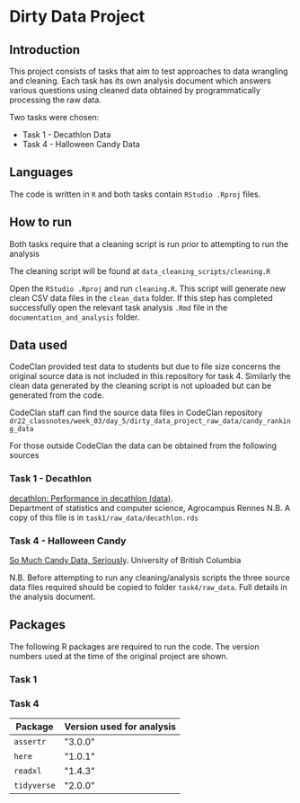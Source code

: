 # Dirty Data Project

## Introduction

This project consists of tasks that aim to test approaches to data wrangling and cleaning. Each task has its own analysis document which answers various 
questions using cleaned data obtained by programmatically processing the raw 
data.

Two tasks were chosen:

* Task 1 - Decathlon Data
* Task 4 - Halloween Candy Data

## Languages

The code is written in `R` and both tasks contain `RStudio .Rproj` files.

## How to run

Both tasks require that a cleaning script is run prior to attempting to run the 
analysis

The cleaning script will be found at
`data_cleaning_scripts/cleaning.R`

Open the `RStudio .Rproj` and run `cleaning.R`. This script will generate new 
clean CSV data files in the `clean_data` folder. If this step has completed 
successfully open the relevant task analysis `.Rmd` file in the `documentation_and_analysis` folder.

## Data used

CodeClan provided test data to students but due to file size concerns the 
original source data is not included in this repository for task 4. Similarly 
the clean data generated by the cleaning script is not uploaded but can be generated from the code.

CodeClan staff can find the source data files in CodeClan repository 
`dr22_classnotes/week_03/day_5/dirty_data_project_raw_data/candy_ranking_data`

For those outside CodeClan the data can be obtained from the following sources

### Task 1 - Decathlon
[decathlon: Performance in decathlon (data)](https://rdrr.io/github/husson/FactoMineR/man/decathlon.html).  
Department of statistics and computer science, Agrocampus Rennes
N.B. A copy of this file is in `task1/raw_data/decathlon.rds`

### Task 4 - Halloween Candy

[So Much Candy Data, Seriously](https://www.scq.ubc.ca/so-much-candy-data-seriously/). 
University of British Columbia

N.B. Before attempting to run any cleaning/analysis scripts the three source 
data files required should be copied to folder `task4/raw_data`. Full details in the analysis document.

## Packages
The following R packages are required to run the code. The version numbers used 
at the time of the original project are shown.

### Task 1
### Task 4
| Package   | Version used for analysis |
| --------- | ------------------------- |
| `assertr` | "3.0.0" |
| `here` | "1.0.1" |
| `readxl` | "1.4.3" |
| `tidyverse` | "2.0.0" |
